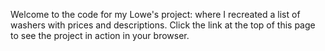 Welcome to the code for my Lowe's project: where I recreated a list of washers with prices and descriptions. Click the link at the top of this page to see the project in action in your browser. 
